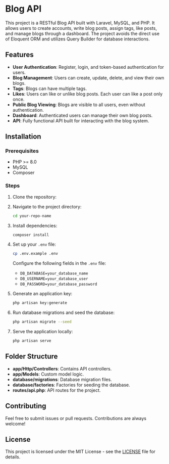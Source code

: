 # Blog API

This project is a RESTful Blog API built with Laravel, MySQL, and PHP. It allows users to create accounts, write blog posts, assign tags, like posts, and manage blogs through a dashboard. The project avoids the direct use of Eloquent ORM and utilizes Query Builder for database interactions.

## Features

- **User Authentication**: Register, login, and token-based authentication for users.
- **Blog Management**: Users can create, update, delete, and view their own blogs.
- **Tags**: Blogs can have multiple tags.
- **Likes**: Users can like or unlike blog posts. Each user can like a post only once.
- **Public Blog Viewing**: Blogs are visible to all users, even without authentication.
- **Dashboard**: Authenticated users can manage their own blog posts.
- **API**: Fully functional API built for interacting with the blog system.

## Installation

### Prerequisites

- PHP >= 8.0
- MySQL
- Composer

### Steps

1. Clone the repository:
2. Navigate to the project directory:

   ```bash
   cd your-repo-name
   ```
3. Install dependencies:

   ```bash
   composer install
   ```
4. Set up your `.env` file:

   ```bash
   cp .env.example .env
   ```

   Configure the following fields in the `.env` file:

   - `DB_DATABASE=your_database_name`
   - `DB_USERNAME=your_database_user`
   - `DB_PASSWORD=your_database_password`
5. Generate an application key:

   ```bash
   php artisan key:generate
   ```
6. Run database migrations and seed the database:

   ```bash
   php artisan migrate --seed
   ```
7. Serve the application locally:

   ```bash
   php artisan serve
   ```


## Folder Structure

- **app/Http/Controllers**: Contains API controllers.
- **app/Models**: Custom model logic.
- **database/migrations**: Database migration files.
- **database/factories**: Factories for seeding the database.
- **routes/api.php**: API routes for the project.

## Contributing

Feel free to submit issues or pull requests. Contributions are always welcome!

## License

This project is licensed under the MIT License - see the [LICENSE](LICENSE) file for details.

